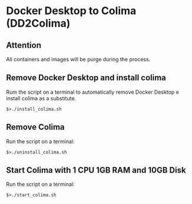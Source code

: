 # Docker Desktop to Colima (DD2Colima)


## Attention
All containers and images will be purge during the process.

## Remove Docker Desktop and install colima

Rum the script on a terminal to automatically remove Docker Desktop e install colima as a substitute.

````
$>./install_colima.sh
````

## Remove Colima

Run the script on a terminal:
````
$>./uninstall_colima.sh
````

## Start Colima with 1 CPU 1GB RAM and 10GB Disk

Run the script on a terminal:
````
$>./start_colima.sh
````
